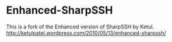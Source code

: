 Enhanced-SharpSSH
=================

This is a fork of the Enhanced version of SharpSSH by Ketul. http://ketulpatel.wordpress.com/2010/05/13/enhanced-sharpssh/
